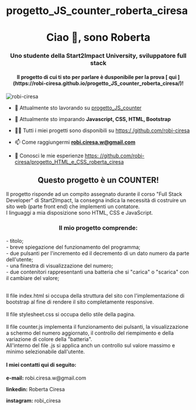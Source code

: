 # progetto_JS_counter_roberta_ciresa
<h1 align="center">Ciao 👋, sono Roberta</h1>
<h3 align="center">Uno studente della Start2Impact University, sviluppatore full stack</h3>
<h4 align="center">Il progetto di cui ti sto per parlare è dusponibile per la prova [ qui ] (https://robi-ciresa.github.io/progetto_JS_counter_roberta_ciresa/)!</h4>

<p align="left"> <img src="https://komarev.com/ghpvc/?username=robi-ciresa&label=Profile%20views&color=0e75b6&style=flat" alt="robi-ciresa" /> </p>

- 🔭 Attualmente sto lavorando su [ progetto_JS_counter](https://github.com/robi-ciresa/progetto_JS_counter_roberta_ciresa)

- 🌱 Attualmente sto imparando **Javascript, CSS, HTML, Bootstrap**

- 👨‍💻 Tutti i miei progetti sono disponibili su [https:/ /github.com/robi-ciresa](https://github.com/robi-ciresa)

- 📫 Come raggiungermi **robi.ciresa.w@gmail.com**

- 📄 Conosci le mie esperienze [https: //github.com/robi-ciresa/progetto_HTML_e_CSS_roberta_ciresa](https://github.com/robi-ciresa/progetto_HTML_e_CSS_roberta_ciresa)

<h2 align="center">Questo progetto è un COUNTER!</h2>
<p align="left">Il progetto risponde ad un compito assegnato durante il corso "Full Stack Developer" di Start2Impact, la consegna indica la necessità di costruire un sito web (parte front end) che implementi un contatore.<br/>
I linguaggi a mia disposizione sono HTML, CSS e JavaScript.</p>
<h3 align="center">Il mio progetto comprende:</h3>
- titolo; <br/>
- breve spiegazione del funzionamento del programma; <br/>
- due pulsanti per l'incremento ed il decremento di un dato numero da parte dell'utente; <br/>
- una finestra di visualizzazione del numero; <br/>
- due contenitori rappresentanti una batteria che si "carica" o "scarica" con il cambiare del valore; <br/>
<p align="left"><br/>Il file index.html si occupa della struttura del sito con l'implementazione di bootstrap al fine di rendere il sito completamente responsive. <br/>
<br/>Il file stylesheet.css si occupa dello stile della pagina. <br/>
<br/>Il file counter.js implementa il funzionamento dei pulsanti, la visualizzazione a schermo del numero aggiornato, il controllo del riempimento e della variazione di colore della "batteria".
<br/>All'interno del file .js si applica anch un controllo sul valore massimo e minimo selezionabile dall'utente.</p>
<h4 align="left">I miei contatti qui di seguito:</h4>
<p align="left"><strong>e-mail:</strong> robi.ciresa.w@gmail.com</p>
<p align="left"><strong>linkedin:</strong> Roberta Ciresa</p>
<p align="left"><strong>instagram:</strong> robi_ciresa</p>

